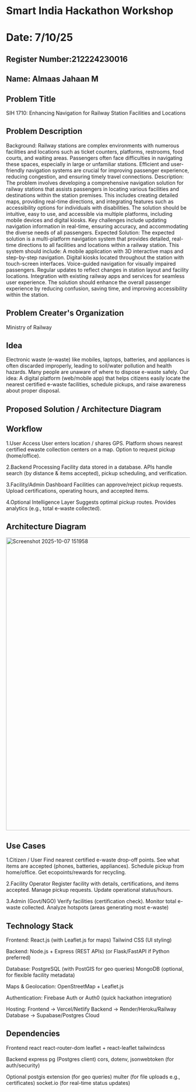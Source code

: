 # Smart India Hackathon Workshop
# Date: 7/10/25
## Register Number:212224230016
## Name: Almaas Jahaan M
## Problem Title
SIH 1710: Enhancing Navigation for Railway Station Facilities and Locations
## Problem Description
Background: Railway stations are complex environments with numerous facilities and locations such as ticket counters, platforms, restrooms, food courts, and waiting areas. Passengers often face difficulties in navigating these spaces, especially in large or unfamiliar stations. Efficient and user-friendly navigation systems are crucial for improving passenger experience, reducing congestion, and ensuring timely travel connections. Description: The problem involves developing a comprehensive navigation solution for railway stations that assists passengers in locating various facilities and destinations within the station premises. This includes creating detailed maps, providing real-time directions, and integrating features such as accessibility options for individuals with disabilities. The solution should be intuitive, easy to use, and accessible via multiple platforms, including mobile devices and digital kiosks. Key challenges include updating navigation information in real-time, ensuring accuracy, and accommodating the diverse needs of all passengers. Expected Solution: The expected solution is a multi-platform navigation system that provides detailed, real-time directions to all facilities and locations within a railway station. This system should include: A mobile application with 3D interactive maps and step-by-step navigation. Digital kiosks located throughout the station with touch-screen interfaces. Voice-guided navigation for visually impaired passengers. Regular updates to reflect changes in station layout and facility locations. Integration with existing railway apps and services for seamless user experience. The solution should enhance the overall passenger experience by reducing confusion, saving time, and improving accessibility within the station.

## Problem Creater's Organization
Ministry of Railway

## Idea
Electronic waste (e-waste) like mobiles, laptops, batteries, and appliances is often
discarded improperly, leading to soil/water pollution and health hazards. Many people
are unaware of where to dispose e-waste safely.
Our idea: A digital platform (web/mobile app) that helps citizens easily locate the
nearest certified e-waste facilities, schedule pickups, and raise awareness about proper
disposal.

## Proposed Solution / Architecture Diagram
## Workflow
1.User Access User enters location / shares GPS. Platform shows nearest certified ewaste collection centers on a map. Option to request pickup (home/office).

2.Backend Processing Facility data stored in a database. APIs handle search (by distance
& items accepted), pickup scheduling, and verification.

3.Facility/Admin Dashboard Facilities can approve/reject pickup requests. Upload
certifications, operating hours, and accepted items.

4.Optional Intelligence Layer Suggests optimal pickup routes. Provides analytics (e.g.,
total e-waste collected).

## Architecture Diagram
<img width="1305" height="801" alt="Screenshot 2025-10-07 151958" src="https://github.com/user-attachments/assets/be0adac7-e8a5-47b0-8617-f7c109628047" />


## Use Cases
1.Citizen / User Find nearest certified e-waste drop-off points. See what items are
accepted (phones, batteries, appliances). Schedule pickup from home/office. Get ecopoints/rewards for recycling.

2.Facility Operator Register facility with details, certifications, and items accepted.
Manage pickup requests. Update operational status/hours.

3.Admin (Govt/NGO) Verify facilities (certification check). Monitor total e-waste
collected. Analyze hotspots (areas generating most e-waste)

## Technology Stack
Frontend: React.js (with Leaflet.js for maps) Tailwind CSS (UI styling)

Backend: Node.js + Express (REST APIs) (or Flask/FastAPI if Python preferred)

Database: PostgreSQL (with PostGIS for geo queries) MongoDB (optional, for flexible
facility metadata)

Maps & Geolocation: OpenStreetMap + Leaflet.js

Authentication: Firebase Auth or Auth0 (quick hackathon integration)

Hosting: Frontend → Vercel/Netlify Backend → Render/Heroku/Railway Database → Supabase/Postgres Cloud

## Dependencies
Frontend react react-router-dom leaflet + react-leaflet tailwindcss

Backend express pg (Postgres client) cors, dotenv, jsonwebtoken (for auth/security)

Optional postgis extension (for geo queries) multer (for file uploads e.g., certificates)
socket.io (for real-time status updates)

